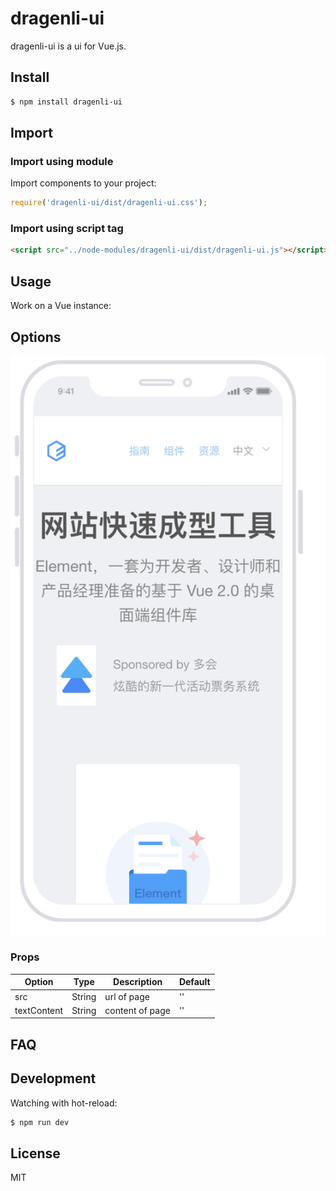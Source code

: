 # dragenli-ui

dragenli-ui is a ui for Vue.js.

## Install

```bash
$ npm install dragenli-ui
```

## Import

### Import using module

Import components to your project:

``` js
require('dragenli-ui/dist/dragenli-ui.css');
```

### Import using script tag

``` html
<script src="../node-modules/dragenli-ui/dist/dragenli-ui.js"></script>
```

## Usage

Work on a Vue instance:


## Options
![image](https://raw.githubusercontent.com/lilu1814/images-repository/master/1557139978333.jpg)
### Props

| Option | Type | Description | Default |
| ----- | ----- | ----- | ----- |
| src | String | url of page | '' |
| textContent | String | content of page | '' |

## FAQ

## Development

Watching with hot-reload:

```bash
$ npm run dev
```

## License

MIT
